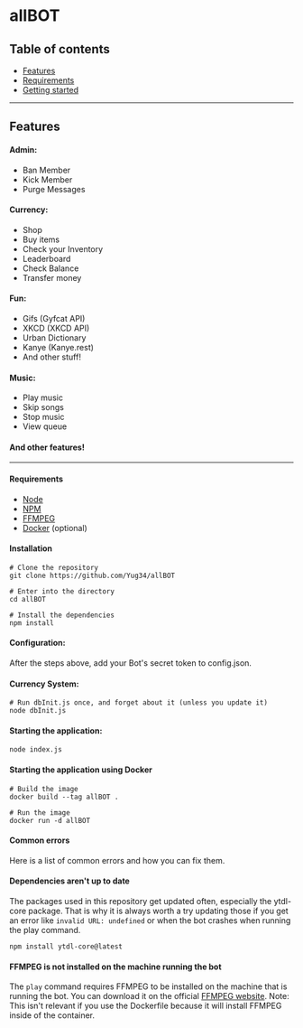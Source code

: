 # allBOT


## Table of contents

* [Features](#features)
* [Requirements](#requirements)
* [Getting started](#getting-started)

<hr/>

## Features
#### Admin:
- Ban Member
- Kick Member
- Purge Messages

#### Currency:
- Shop
- Buy items
- Check your Inventory
- Leaderboard
- Check Balance
- Transfer money

#### Fun:
- Gifs (Gyfcat API)
- XKCD (XKCD API)
- Urban Dictionary
- Kanye (Kanye.rest)
- And other stuff!

#### Music:
- Play music
- Skip songs
- Stop music
- View queue

#### And other features!

<hr>

#### Requirements

- [Node](https://nodejs.org/en/)
- [NPM](https://www.npmjs.com/)
- [FFMPEG](https://www.ffmpeg.org/)
- [Docker](https://www.docker.com/) (optional)


#### Installation

```shell script
# Clone the repository
git clone https://github.com/Yug34/allBOT

# Enter into the directory
cd allBOT

# Install the dependencies
npm install
```

#### Configuration:

After the steps above, add your Bot's secret token to config.json.

#### Currency System:

```shell script
# Run dbInit.js once, and forget about it (unless you update it)
node dbInit.js
```

#### Starting the application:

```shell script
node index.js
```


#### Starting the application using Docker

```shell script
# Build the image
docker build --tag allBOT .

# Run the image
docker run -d allBOT
```

#### Common errors

Here is a list of common errors and how you can fix them.

#### Dependencies aren't up to date

The packages used in this repository get updated often, especially the ytdl-core package. That is why it is always worth a try updating those if you get an error like `invalid URL: undefined` or when the bot crashes when running the play command.

```shell script
npm install ytdl-core@latest
```

#### FFMPEG is not installed on the machine running the bot

The `play` command requires FFMPEG to be installed on the machine that is running the bot. You can download it on the official [FFMPEG website](https://www.ffmpeg.org/). Note: This isn't relevant if you use the Dockerfile because it will install FFMPEG inside of the container.
